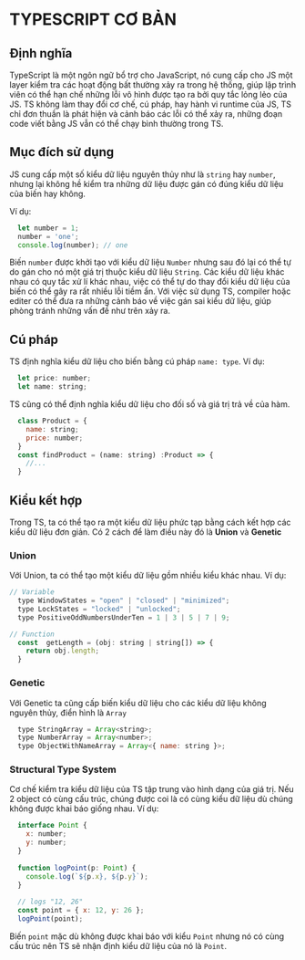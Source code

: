 # TYPESCRIPT CƠ BẢN

## Định nghĩa
TypeScript là một ngôn ngữ bổ trợ cho JavaScript, nó cung cấp cho JS một layer kiểm tra các hoạt động bất thường xảy ra trong hệ thống, giúp lập trình viên có thể hạn chế những lỗi vô hình được tạo ra bởi quy tắc lỏng lẻo của JS. TS không làm thay đổi cơ chế, cú pháp, hay hành vi runtime của JS, TS chỉ đơn thuần là phát hiện và cảnh báo các lỗi có thể xảy ra, những đoạn code viết bằng JS vẫn có thể chạy bình thường trong TS.

## Mục đích sử dụng
JS cung cấp một số kiểu dữ liệu nguyên thủy như là `string` hay `number`, nhưng lại không hề kiểm tra những dữ liệu được gán có đúng kiểu dữ liệu của biến hay không.

Ví dụ: 
```js
  let number = 1;
  number = 'one';
  console.log(number); // one
```
Biến `number` được khởi tạo với kiểu dữ liệu `Number` nhưng sau đó lại có thể tự do gán cho nó một giá trị thuộc kiểu dữ liệu `String`. Các kiểu dữ liệu khác nhau có quy tắc xử lí khác nhau, việc có thể tự do thay đổi kiểu dữ liệu của biến có thể gây ra rất nhiều lỗi tiềm ẩn.
Với việc sử dụng TS, compiler hoặc editer có thể đưa ra những cảnh báo về việc gán sai kiểu dữ liệu, giúp phòng tránh những vấn đề như trên xảy ra.

## Cú pháp
TS định nghĩa kiểu dữ liệu cho biến bằng cú pháp `name: type`. Ví dụ:
```js
  let price: number;
  let name: string;
```
TS cũng có thể định nghĩa kiểu dữ liệu cho đối số và giá trị trả về của hàm.
```js
  class Product = {
    name: string;
    price: number;
  }
  const findProduct = (name: string) :Product => {
    //...
  }
```

## Kiểu kết hợp 
Trong TS, ta có thể tạo ra một kiểu dữ liệu phức tạp bằng cách kết hợp các kiểu dữ liệu đơn giản. Có 2 cách để làm điều này đó là **Union** và **Genetic**

### Union
Với Union, ta có thể tạo một kiểu dữ liệu gồm nhiều kiểu khác nhau. Ví dụ:
```js
// Variable
  type WindowStates = "open" | "closed" | "minimized";
  type LockStates = "locked" | "unlocked";
  type PositiveOddNumbersUnderTen = 1 | 3 | 5 | 7 | 9;

// Function 
  const  getLength = (obj: string | string[]) => {
    return obj.length;
  }
```

### Genetic
Với Genetic ta cũng cấp biến kiểu dữ liệu cho các kiểu dữ liệu không nguyên thủy, điển hình là `Array`
```js
  type StringArray = Array<string>;
  type NumberArray = Array<number>;
  type ObjectWithNameArray = Array<{ name: string }>;
```

### Structural Type System
Cơ chế kiểm tra kiểu dữ liệu của TS tập trung vào hình dạng của giá trị. Nếu 2 object có cùng cấu trúc, chúng được coi là có cùng kiểu dữ liệu dù chúng không được khai báo giống nhau.
Ví dụ:
```js
  interface Point {
    x: number;
    y: number;
  }
  
  function logPoint(p: Point) {
    console.log(`${p.x}, ${p.y}`);
  }
  
  // logs "12, 26"
  const point = { x: 12, y: 26 };
  logPoint(point);
```
Biến `point` mặc dù không được khai báo với kiểu `Point` nhưng nó có cùng cấu trúc nên TS sẽ nhận định kiểu dữ liệu của nó là `Point`.